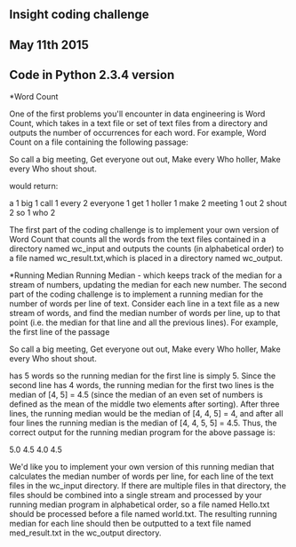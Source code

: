 ## Insight coding challenge
## May 11th 2015
## Code in Python 2.3.4 version

*Word Count

One of the first problems you'll encounter in data engineering is Word Count, which takes in a text file or set of text files from a directory and outputs the number of occurrences for each word.  For example, Word Count on a file containing the following passage:

So call a big meeting,
Get everyone out out,
Make every Who holler,
Make every Who shout shout.

would return:

a		1
big		1
call		1
every		2
everyone	1
get		1
holler		1
make	 	2
meeting	1
out		2
shout		2
so		1
who		2

The first part of the coding challenge is to implement your own version of Word Count that counts all the words from the text files contained in a directory named wc_input and outputs the counts (in alphabetical order) to a file named wc_result.txt,which is placed in a directory named wc_output.

*Running Median
Running Median - which keeps track of the median for a stream of numbers, updating the median for each new number.  The second part of the coding challenge is to implement a running median for the number of words per line of text.  Consider each line in a text file as a new stream of words, and find the median number of words per line, up to that point (i.e. the median for that line and all the previous lines).  For example, the first line of the passage

So call a big meeting,
Get everyone out out,
Make every Who holler,
Make every Who shout shout.

has 5 words so the running median for the first line is simply 5.  Since the second line has 4 words, the running median for the first two lines is the median of [4, 5] = 4.5 (since the median of an even set of numbers is defined as the mean of the middle two elements after sorting).  After three lines, the running median would be the median of [4, 4, 5] = 4, and after all four lines the running median is the median of [4, 4, 5, 5] = 4.5.  Thus, the correct output for the running median program for the above passage is:

5.0
4.5
4.0
4.5

We'd like you to implement your own version of this running median that calculates the median number of words per line, for each line of the text files in the wc_input directory.  If there are multiple files in that directory, the files should be combined into a single stream and processed by your running median program in alphabetical order, so a file named Hello.txt should be processed before a file named world.txt.  The resulting running median for each line should then be outputted to a text file named med_result.txt in the wc_output directory.